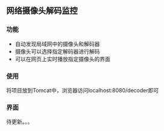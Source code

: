 ## 网络摄像头解码监控
### 功能
* 自动发现局域网中的摄像头和解码器
* 摄像头可以选择指定解码器进行解码
* 可以在网页上实时播放指定摄像头的界面
### 使用
将项目放到Tomcat中，浏览器访问localhost:8080/decoder即可
### 界面
待更新。。。
